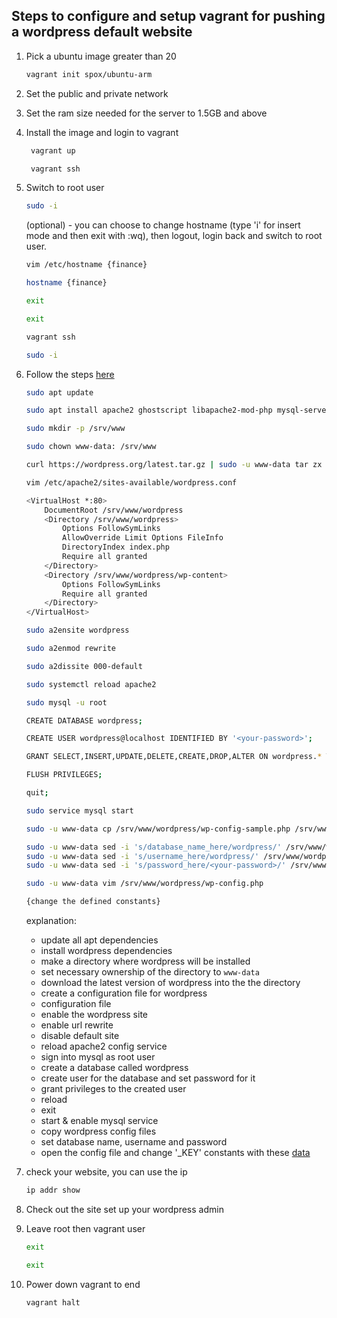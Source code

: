 ## Steps to configure and setup vagrant for pushing a wordpress default website

1. Pick a ubuntu image greater than 20

    ```bash
    vagrant init spox/ubuntu-arm
    ```

2. Set the public and private network

3. Set the ram size needed for the server to 1.5GB and above

4. Install the image and login to vagrant

   ``` bash
    vagrant up

    vagrant ssh
   ```

5. Switch to root user

   ```bash
   sudo -i
   ```

    (optional) - you can choose to change hostname (type 'i' for insert mode and then exit with :wq), then logout, login back and switch to root user.

    ```bash
    vim /etc/hostname {finance}

    hostname {finance}

    exit

    exit

    vagrant ssh

    sudo -i
    ```

6. Follow the steps [here](https://ubuntu.com/tutorials/install-and-configure-wordpress#1-overview) 

    ```bash
    sudo apt update

    sudo apt install apache2 ghostscript libapache2-mod-php mysql-server php php-bcmath php-curl php-imagick php-intl php-json php-mbstring php-mysql php-xml php-zip -y

    sudo mkdir -p /srv/www

    sudo chown www-data: /srv/www

   curl https://wordpress.org/latest.tar.gz | sudo -u www-data tar zx -C /srv/www

   vim /etc/apache2/sites-available/wordpress.conf

   <VirtualHost *:80>
        DocumentRoot /srv/www/wordpress
        <Directory /srv/www/wordpress>
            Options FollowSymLinks
            AllowOverride Limit Options FileInfo
            DirectoryIndex index.php
            Require all granted
        </Directory>
        <Directory /srv/www/wordpress/wp-content>
            Options FollowSymLinks
            Require all granted
        </Directory>
    </VirtualHost>

    sudo a2ensite wordpress

    sudo a2enmod rewrite

    sudo a2dissite 000-default

    sudo systemctl reload apache2 

    sudo mysql -u root

    CREATE DATABASE wordpress;

    CREATE USER wordpress@localhost IDENTIFIED BY '<your-password>';

    GRANT SELECT,INSERT,UPDATE,DELETE,CREATE,DROP,ALTER ON wordpress.* TO wordpress@localhost;

    FLUSH PRIVILEGES;

    quit;

    sudo service mysql start

    sudo -u www-data cp /srv/www/wordpress/wp-config-sample.php /srv/www/wordpress/wp-config.php

    sudo -u www-data sed -i 's/database_name_here/wordpress/' /srv/www/wordpress/wp-config.php
    sudo -u www-data sed -i 's/username_here/wordpress/' /srv/www/wordpress/wp-config.php
    sudo -u www-data sed -i 's/password_here/<your-password>/' /srv/www/wordpress/wp-config.php

    sudo -u www-data vim /srv/www/wordpress/wp-config.php

    {change the defined constants}

    ```

    explanation:

    * update all apt dependencies
    * install wordpress dependencies
    * make a directory where wordpress will be installed
    * set necessary ownership of the directory to `www-data`
    * download the latest version of wordpress into the the directory
    * create a configuration file for wordpress
    * configuration file
    * enable the wordpress site
    * enable url rewrite
    * disable default site
    * reload apache2 config service
    * sign into mysql as root user
    * create a database called wordpress
    * create user for the database and set password for it
    * grant privileges to the created user
    * reload
    * exit
    * start & enable mysql service
    * copy wordpress config files
    * set database name, username and password
    * open the config file and change '_KEY' constants with these [data](https://api.wordpress.org/secret-key/1.1/salt/)

7. check your website, you can use the ip

    ```bash
    ip addr show
    ```

8. Check out the site set up your wordpress admin

9. Leave root then vagrant user

    ```bash
    exit
    
    exit
    ```

10. Power down vagrant to end

    ```bash
    vagrant halt
    ```
